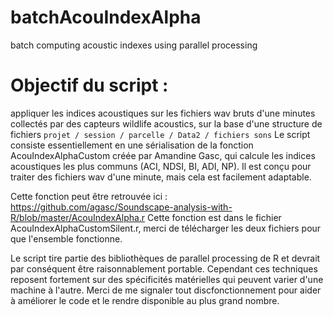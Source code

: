 # batchAcouIndexAlpha
batch computing acoustic indexes using parallel processing

# Objectif du script : 
appliquer les indices acoustiques sur les fichiers wav bruts d'une minutes collectés par des capteurs wildlife acoustics, sur la base d'une structure de fichiers
``` projet / session / parcelle / Data2 / fichiers sons ```
Le script consiste essentiellement en une sérialisation de la fonction AcouIndexAlphaCustom créée par Amandine Gasc, qui calcule les indices acoustiques les plus communs (ACI, NDSI, BI, ADI, NP).
Il est conçu pour traiter des fichiers wav d'une minute, mais cela est facilement adaptable.

Cette fonction peut être retrouvée ici : https://github.com/agasc/Soundscape-analysis-with-R/blob/master/AcouIndexAlpha.r
Cette fonction est dans le fichier AcouIndexAlphaCustomSilent.r, merci de télécharger les deux fichiers pour que l'ensemble fonctionne.

Le script tire partie des bibliothèques de parallel processing de R et devrait par conséquent être raisonnablement portable. Cependant ces techniques reposent fortement sur des spécificités matérielles qui peuvent varier d'une machine à l'autre. Merci de me signaler tout discfonctionnement pour aider à améliorer le code et le rendre disponible au plus grand nombre.

